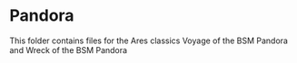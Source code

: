 # Pandora
This folder contains files for the Ares classics Voyage of the BSM Pandora and Wreck of the BSM Pandora
